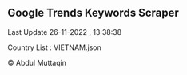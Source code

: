 

## Google Trends Keywords Scraper 
 
Last Update 26-11-2022 , 13:38:38

Country List :
VIETNAM.json



© Abdul Muttaqin 
